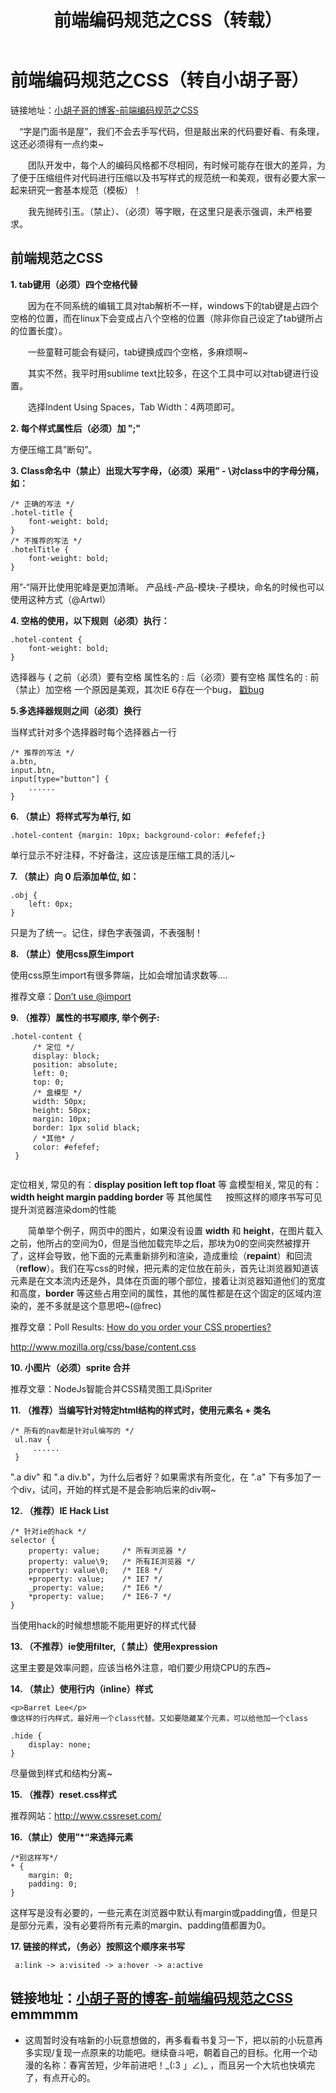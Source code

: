 ﻿---
title: 前端编码规范之CSS（转载）
tags: 
      - CSS
      - 前端
      - 转载
---
前端编码规范之CSS（转自小胡子哥）
=================================
链接地址：[小胡子哥的博客-前端编码规范之CSS](http://www.barretlee.com/blog/2013/08/09/cb-css-spec/)

　“字是门面书是屋”，我们不会去手写代码，但是敲出来的代码要好看、有条理，这还必须得有一点约束~

　　团队开发中，每个人的编码风格都不尽相同，有时候可能存在很大的差异，为了便于压缩组件对代码进行压缩以及书写样式的规范统一和美观，很有必要大家一起来研究一套基本规范（模板）！

　　我先抛砖引玉。（禁止）、（必须）等字眼，在这里只是表示强调，未严格要求。
<!--more-->
前端规范之CSS
----------------------------------
**1. tab键用（必须）四个空格代替**

　　因为在不同系统的编辑工具对tab解析不一样，windows下的tab键是占四个空格的位置，而在linux下会变成占八个空格的位置（除非你自己设定了tab键所占的位置长度）。

　　一些童鞋可能会有疑问，tab键换成四个空格，多麻烦啊~

　　其实不然，我平时用sublime text比较多，在这个工具中可以对tab键进行设置。

　　选择Indent Using Spaces，Tab Width：4两项即可。

**2. 每个样式属性后（必须）加 ";"**


方便压缩工具”断句”。

**3. Class命名中（禁止）出现大写字母，（必须）采用” - \对class中的字母分隔，如：**
```
/* 正确的写法 */
.hotel-title {
    font-weight: bold;
}
/* 不推荐的写法 */
.hotelTitle {
    font-weight: bold;
}
```
用”-“隔开比使用驼峰是更加清晰。
产品线-产品-模块-子模块，命名的时候也可以使用这种方式（@Artwl）

**4. 空格的使用，以下规则（必须）执行：**
```
.hotel-content {
    font-weight: bold;
}
```
选择器与 { 之前（必须）要有空格
属性名的 : 后（必须）要有空格
属性名的 : 前（禁止）加空格
一个原因是美观，其次IE 6存在一个bug， [戳bug](http://www.cnblogs.com/hustskyking/articles/css-bug-in-IE6.html)

**5.多选择器规则之间（必须）换行**

当样式针对多个选择器时每个选择器占一行
```
/* 推荐的写法 */
a.btn,
input.btn,
input[type="button"] {
    ......
}
```
**6. （禁止）将样式写为单行, 如**

    .hotel-content {margin: 10px; background-color: #efefef;}
单行显示不好注释，不好备注，这应该是压缩工具的活儿~

**7. （禁止）向 0 后添加单位, 如：**
```
.obj {
    left: 0px;
}
```
只是为了统一。记住，绿色字表强调，不表强制！

**8. （禁止）使用css原生import**

使用css原生import有很多弊端，比如会增加请求数等….

推荐文章：[Don’t use @import](http://www.stevesouders.com/blog/2009/04/09/dont-use-import/)

**9. （推荐）属性的书写顺序, 举个例子:**

```
.hotel-content {
     /* 定位 */
     display: block;
     position: absolute;
     left: 0;
     top: 0;
     /* 盒模型 */
     width: 50px;
     height: 50px;
     margin: 10px;
     border: 1px solid black;
     / *其他* /
     color: #efefef;
 }
 
```
定位相关, 常见的有：**display position left top float** 等
盒模型相关, 常见的有：**width height margin padding border** 等
其他属性
 　  按照这样的顺序书写可见提升浏览器渲染dom的性能

　　简单举个例子，网页中的图片，如果没有设置 **width** 和 **height**，在图片载入之前，他所占的空间为0，但是当他加载完毕之后，那块为0的空间突然被撑开了，这样会导致，他下面的元素重新排列和渲染，造成重绘（**repaint**）和回流（**reflow**）。我们在写css的时候，把元素的定位放在前头，首先让浏览器知道该元素是在文本流内还是外，具体在页面的哪个部位，接着让浏览器知道他们的宽度和高度，**border** 等这些占用空间的属性，其他的属性都是在这个固定的区域内渲染的，差不多就是这个意思吧~(@frec)

 推荐文章：Poll Results: [How do you order your CSS properties?](http://css-tricks.com/poll-results-how-do-you-order-your-css-properties/)

http://www.mozilla.org/css/base/content.css

**10. 小图片（必须）sprite 合并**

推荐文章：NodeJs智能合并CSS精灵图工具iSpriter

**11. （推荐）当编写针对特定html结构的样式时，使用元素名 + 类名**
```
/* 所有的nav都是针对ul编写的 */
 ul.nav {
     ......
 }
```
".a div" 和 ".a div.b"，为什么后者好？如果需求有所变化，在 ".a" 下有多加了一个div，试问，开始的样式是不是会影响后来的div啊~

**12. （推荐）IE Hack List**
```
/* 针对ie的hack */
selector {
    property: value;     /* 所有浏览器 */
    property: value\9;   /* 所有IE浏览器 */
    property: value\0;   /* IE8 */
    +property: value;    /* IE7 */
    _property: value;    /* IE6 */
    *property: value;    /* IE6-7 */
}
```
当使用hack的时候想想能不能用更好的样式代替

**13. （不推荐）ie使用filter,（ 禁止）使用expression**

这里主要是效率问题，应该当格外注意，咱们要少用烧CPU的东西~ 

**14. （禁止）使用行内（inline）样式**
```
<p>Barret Lee</p>
像这样的行内样式，最好用一个class代替。又如要隐藏某个元素，可以给他加一个class

.hide {
    display: none;
}
```
尽量做到样式和结构分离~

**15. （推荐）reset.css样式**

推荐网站：http://www.cssreset.com/

**16.（禁止）使用”*“来选择元素**
```
/*别这样写*/
* {
    margin: 0;
    padding: 0;
}
```
这样写是没有必要的，一些元素在浏览器中默认有margin或padding值，但是只是部分元素，没有必要将所有元素的margin、padding值都置为0。

**17. 链接的样式，（务必）按照这个顺序来书写**

     a:link -> a:visited -> a:hover -> a:active
   
链接地址：[小胡子哥的博客-前端编码规范之CSS](http://www.barretlee.com/blog/2013/08/09/cb-css-spec/)
emmmmm
--------------
- 这周暂时没有啥新的小玩意想做的，再多看看书复习一下，把以前的小玩意再多实现/复现一点原来的功能吧。继续奋斗吧，朝着自己的目标。化用一个动漫的名称：春宵苦短，少年前进吧！\_(:3 」∠)_  ，而且另一个大坑也快填完了，有点开心的。
